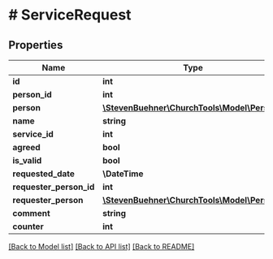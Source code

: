 # # ServiceRequest

## Properties

Name | Type | Description | Notes
------------ | ------------- | ------------- | -------------
**id** | **int** |  | [optional]
**person_id** | **int** |  | [optional]
**person** | [**\StevenBuehner\ChurchTools\Model\Person1**](Person1.md) |  | [optional]
**name** | **string** |  | [optional]
**service_id** | **int** |  | [optional]
**agreed** | **bool** |  | [optional]
**is_valid** | **bool** |  | [optional]
**requested_date** | **\DateTime** |  | [optional]
**requester_person_id** | **int** |  | [optional]
**requester_person** | [**\StevenBuehner\ChurchTools\Model\Person1**](Person1.md) |  | [optional]
**comment** | **string** |  | [optional]
**counter** | **int** |  | [optional]

[[Back to Model list]](../../README.md#models) [[Back to API list]](../../README.md#endpoints) [[Back to README]](../../README.md)
